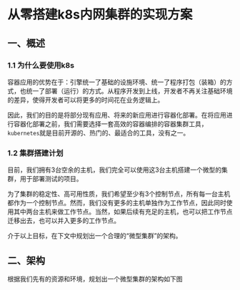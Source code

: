 # 从零搭建k8s内网集群的实现方案

## 一、概述

### 1.1 为什么要使用k8s

容器应用的优势在于：引擎统一了基础的设施环境、统一了程序打包（装箱）的方式，也统一了部署（运行）的方式。从程序开发到上线，开发者不再关注基础环境的差异，使得开发者可以将更多的时间花在业务逻辑上。

因此，我们的目的是将部分现有应用、将来的新应用进行容器化部署。在将应用进行容器化部署之前，我们需要选择一套高效的容器编排的容器集群工具，`kubernetes`就是目前开源的、热门的、最适合的工具，没有之一。

### 1.2 集群搭建计划

目前，我们拥有3台空余的主机，我们完全可以使用这3台主机搭建一个微型的集群，用于部署测试的项目。

为了集群的稳定性、高可用性质，我们希望至少有3个控制节点，所有每一台主机都作为一个控制节点。然而，我们没有更多的主机单独作为工作节点，因此同时使用其中两台主机来做工作节点。当然，如果后续有充足的主机，也可以把工作节点迁移出去，也可以并入更多的工作节点。

介于以上目标，在下文中规划出一个合理的“微型集群”的架构。

## 二、架构

根据我们先有的资源和环境，规划出一个微型集群的架构如下图
